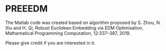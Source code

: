 # PREEEDM

The Matlab code was created based on algorithm proposed by
S. Zhou, N. Xiu and H. Qi, Robust Euclidean Embedding via EDM Optimisation, Mathematical Programming Computation, 12:337–387, 2019.

Please give credit if you are interested in it.
